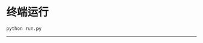 # 终端运行

```shell
python run.py
```
***************************************************************************************************************************************************************************************************************************************************************************************************************************************************************************************************************************************************************************************************************************************************************************************************************************************************************************************************************************************************************************************************************************************************